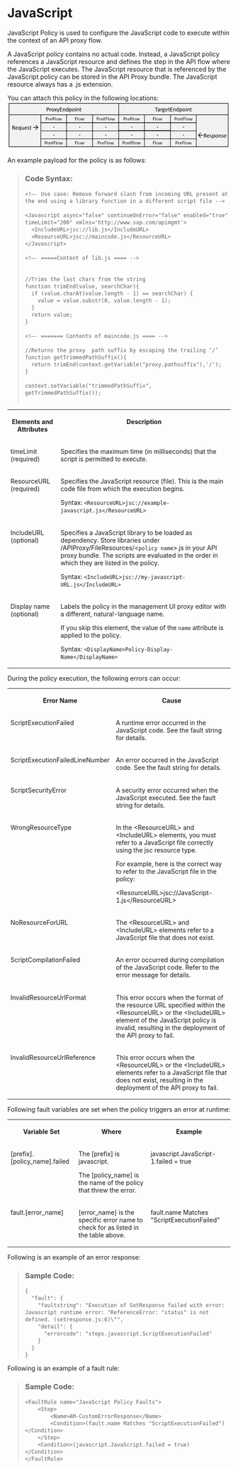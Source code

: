 <!-- loio5b63ed7782ab4b4ea96bf84119059039 -->

# JavaScript

JavaScript Policy is used to configure the JavaScript code to execute within the context of an API proxy flow.

A JavaScript policy contains no actual code. Instead, a JavaScript policy references a JavaScript resource and defines the step in the API flow where the JavaScript executes. The JavaScript resource that is referenced by the JavaScript policy can be stored in the API Proxy bundle. The JavaScript resource always has a .js extension.

You can attach this policy in the following locations: ![](images/Flow_policy_116062b.png)

An example payload for the policy is as follows:

> ### Code Syntax:  
> ```
> <!–- Use case: Remove forward slash from incoming URL present at the end using a library function in a different script file -->
> 
> <Javascript async="false" continueOnError="false" enabled="true" timeLimit="200" xmlns='http://www.sap.com/apimgmt'>
> 	<IncludeURL>jsc://lib.js</IncludeURL>
> 	<ResourceURL>jsc://maincode.js</ResourceURL>
> </Javascript>
> 
> <!–- =====Content of lib.js ==== -->
>  
> 
> //Trims the last chars from the string
> function trimEnd(value, searchChar){
>   if (value.charAt(value.length - 1) == searchChar) {
>     value = value.substr(0, value.length - 1);
>   }
>   return value;
> }
> 
> <!–- ======= Contents of maincode.js ==== -->
> 
> //Returns the proxy  path suffix by escaping the trailing ‘/’
> function getTrimmedPathSuffix(){
>   return trimEnd(context.getVariable("proxy.pathsuffix"),'/');
> }
> 
> context.setVariable("trimmedPathSuffix", getTrimmedPathSuffix());
>  
> ```


<table>
<tr>
<th valign="top">

**Elements and Attributes**

</th>
<th valign="top">

**Description**

</th>
</tr>
<tr>
<td valign="top">

timeLimit \(required\)

</td>
<td valign="top">

Specifies the maximum time \(in milliseconds\) that the script is permitted to execute.

</td>
</tr>
<tr>
<td valign="top">

ResourceURL \(required\)

</td>
<td valign="top">

Specifies the JavaScript resource \(file\). This is the main code file from which the execution begins.

Syntax: `<ResourceURL>jsc://example-javascript.js</ResourceURL>`

</td>
</tr>
<tr>
<td valign="top">

IncludeURL \(optional\)

</td>
<td valign="top">

Specifies a JavaScript library to be loaded as dependency. Store libraries under /APIProxy/FileResources/<`policy name`\>.js in your API proxy bundle. The scripts are evaluated in the order in which they are listed in the policy.

Syntax: `<IncludeURL>jsc://my-javascript-URL.js</IncludeURL>`

</td>
</tr>
<tr>
<td valign="top">

Display name \(optional\)

</td>
<td valign="top">

Labels the policy in the management UI proxy editor with a different, natural-language name.

If you skip this element, the value of the `name` attribute is applied to the policy.

Syntax: `<DisplayName>Policy-Display-Name</DisplayName>`

</td>
</tr>
</table>

During the policy execution, the following errors can occur:


<table>
<tr>
<th valign="top">

Error Name

</th>
<th valign="top">

Cause

</th>
</tr>
<tr>
<td valign="top">

ScriptExecutionFailed

</td>
<td valign="top">

A runtime error occurred in the JavaScript code. See the fault string for details.

</td>
</tr>
<tr>
<td valign="top">

ScriptExecutionFailedLineNumber

</td>
<td valign="top">

An error occurred in the JavaScript code. See the fault string for details.

</td>
</tr>
<tr>
<td valign="top">

ScriptSecurityError

</td>
<td valign="top">

A security error occurred when the JavaScript executed. See the fault string for details.

</td>
</tr>
<tr>
<td valign="top">

WrongResourceType

</td>
<td valign="top">

In the <ResourceURL\> and <IncludeURL\> elements, you must refer to a JavaScript file correctly using the jsc resource type.

For example, here is the correct way to refer to the JavaScript file in the policy:

<ResourceURL\>jsc://JavaScript-1.js</ResourceURL\>

</td>
</tr>
<tr>
<td valign="top">

NoResourceForURL

</td>
<td valign="top">

The <ResourceURL\> and <IncludeURL\> elements refer to a JavaScript file that does not exist.

</td>
</tr>
<tr>
<td valign="top">

ScriptCompilationFailed

</td>
<td valign="top">

An error occurred during compilation of the JavaScript code. Refer to the error message for details.

</td>
</tr>
<tr>
<td valign="top">

InvalidResourceUrlFormat

</td>
<td valign="top">

This error occurs when the format of the resource URL specified within the <ResourceURL\> or the <IncludeURL\> element of the JavaScript policy is invalid, resulting in the deployment of the API proxy to fail.

</td>
</tr>
<tr>
<td valign="top">

InvalidResourceUrlReference

</td>
<td valign="top">

This error occurs when the <ResourceURL\> or the <IncludeURL\> elements refer to a JavaScript file that does not exist, resulting in the deployment of the API proxy to fail.

</td>
</tr>
</table>

Following fault variables are set when the policy triggers an error at runtime:


<table>
<tr>
<th valign="top">

Variable Set

</th>
<th valign="top">

Where

</th>
<th valign="top">

Example

</th>
</tr>
<tr>
<td valign="top">

\[prefix\].\[policy\_name\].failed

</td>
<td valign="top">

The \[prefix\] is javascript.

The \[policy\_name\] is the name of the policy that threw the error.

</td>
<td valign="top">

javascript.JavaScript-1.failed = true

</td>
</tr>
<tr>
<td valign="top">

fault.\[error\_name\]

</td>
<td valign="top">

\[error\_name\] is the specific error name to check for as listed in the table above.

</td>
<td valign="top">

fault.name Matches "ScriptExecutionFailed"

</td>
</tr>
</table>

Following is an example of an error response:

> ### Sample Code:  
> ```
> {
>   "fault": {
>     "faultstring": "Execution of SetResponse failed with error: Javascript runtime error: "ReferenceError: "status" is not defined. (setresponse.js:6)\"",
>     "detail": {
>       "errorcode": "steps.javascript.ScriptExecutionFailed"
>     }
>   }
> }
> ```

Following is an example of a fault rule:

> ### Sample Code:  
> ```
> <FaultRule name="JavaScript Policy Faults">
>     <Step>
>         <Name>AM-CustomErrorResponse</Name>
>         <Condition>(fault.name Matches "ScriptExecutionFailed") </Condition>
>     </Step>
>     <Condition>(javascript.JavaScript.failed = true) </Condition>
> </FaultRule>
> ```

